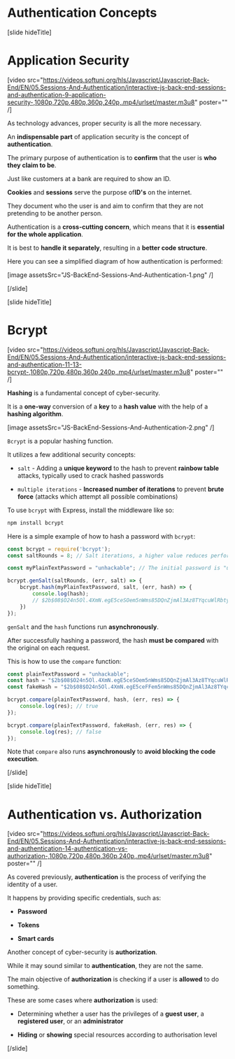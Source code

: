 # Authentication Concepts

[slide hideTitle]

# Application Security

[video src="https://videos.softuni.org/hls/Javascript/Javascript-Back-End/EN/05.Sessions-And-Authentication/interactive-js-back-end-sessions-and-authentication-9-application-security-,1080p,720p,480p,360p,240p,.mp4/urlset/master.m3u8" poster="" /]

As technology advances, proper security is all the more necessary.

An **indispensable part** of application security is the concept of **authentication**.

The primary purpose of authentication is to **confirm** that the user is **who they claim to be**.

Just like customers at a bank are required to show an ID.

**Cookies** and **sessions** serve the purpose of**ID's** on the internet.

They document who the user is and aim to confirm that they are not pretending to be another person.

Authentication is a **cross-cutting concern**, which means that it is **essential for the whole application**.
 
It is best to **handle it separately**, resulting in a **better code structure**.

Here you can see a simplified diagram of how authentication is performed:

[image assetsSrc="JS-BackEnd-Sessions-And-Authentication-1.png" /]

[/slide]

[slide hideTitle]

# Bcrypt

[video src="https://videos.softuni.org/hls/Javascript/Javascript-Back-End/EN/05.Sessions-And-Authentication/interactive-js-back-end-sessions-and-authentication-11-13-bcrypt-,1080p,720p,480p,360p,240p,.mp4/urlset/master.m3u8" poster="" /]

**Hashing** is a fundamental concept of cyber-security.

It is a **one-way** conversion of a **key** to a **hash value** with the help of a **hashing algorithm**.

[image assetsSrc="JS-BackEnd-Sessions-And-Authentication-2.png" /]

`Bcrypt` is a popular hashing function.

It utilizes a few additional security concepts:

- `salt` - Adding a **unique keyword** to the hash to prevent **rainbow table** attacks, typically used to crack hashed passwords

- `multiple iterations` - **Increased number of iterations** to prevent **brute force** (attacks which attempt all possible combinations)

To use `bcrypt` with Express, install the middleware like so:

```js
npm install bcrypt
```

Here is a simple example of how to hash a password with `bcrypt`:

```js
const bcrypt = require('bcrypt');
const saltRounds = 8; // Salt iterations, a higher value reduces performance

const myPlainTextPassword = "unhackable"; // The initial password is "unhackable"

bcrypt.genSalt(saltRounds, (err, salt) => {
    bcrypt.hash(myPlainTextPassword, salt, (err, hash) => {
        console.log(hash);
        // $2b$08$O24n5Ol.4XmN.egE5ceSOem5nWms85DQnZjmAl3Az8TYqcuWlRbty
    })
});
```

`genSalt` and the `hash` functions run **asynchronously**.

After successfully hashing a password, the hash **must be compared** with the original on each request.

This is how to use the `compare` function:

```js
const plainTextPassword = "unhackable";
const hash = "$2b$08$O24n5Ol.4XmN.egE5ceSOem5nWms85DQnZjmAl3Az8TYqcuWlRbty";
const fakeHash = "$2b$08$O24n5Ol.4XmN.egE5ceFFem5nWms85DQnZjmAl3Az8TYqcuWlRbty"

bcrypt.compare(plainTextPassword, hash, (err, res) => {
    console.log(res); // true
});

bcrypt.compare(plainTextPassword, fakeHash, (err, res) => {
    console.log(res); // false
});
```

Note that `compare` also runs **asynchronously** to **avoid blocking the code execution**.

[/slide]

[slide hideTitle]

# Authentication vs. Authorization

[video src="https://videos.softuni.org/hls/Javascript/Javascript-Back-End/EN/05.Sessions-And-Authentication/interactive-js-back-end-sessions-and-authentication-14-authentication-vs-authorization-,1080p,720p,480p,360p,240p,.mp4/urlset/master.m3u8" poster="" /]

As covered previously, **authentication** is the process of verifying the identity of a user.

It happens by providing specific credentials, such as:

- **Password**

- **Tokens**

- **Smart cards**

Another concept of cyber-security is **authorization**.

While it may sound similar to **authentication**, they are not the same.

The main objective of **authorization** is checking if a user is **allowed** to do something.

These are some cases where **authorization** is used:

- Determining whether a user has the privileges of a **guest user**, a **registered user**, or an **administrator**

- **Hiding** or **showing** special resources according to authorisation level

[/slide]

